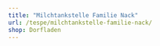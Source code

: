 ```yaml
---
title: "Milchtankstelle Familie Nack"
url: /tespe/milchtankstelle-familie-nack/
shop: Dorfladen
---
```

